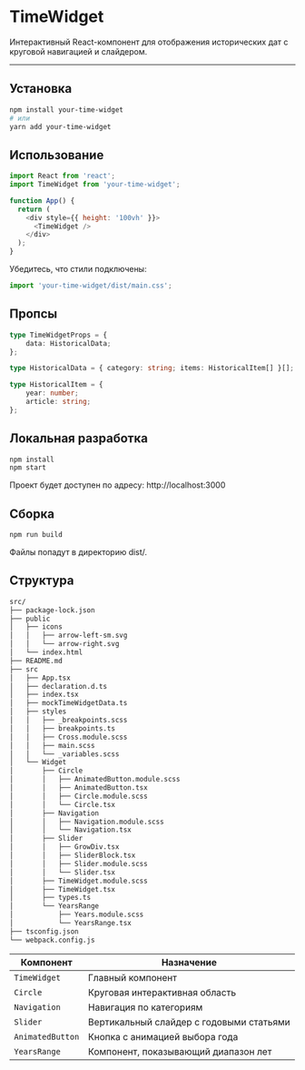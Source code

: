 # TimeWidget

Интерактивный React-компонент для отображения исторических дат с круговой навигацией и слайдером.

---

## Установка

```bash
npm install your-time-widget
# или
yarn add your-time-widget
```
## Использование
```js
import React from 'react';
import TimeWidget from 'your-time-widget';

function App() {
  return (
    <div style={{ height: '100vh' }}>
      <TimeWidget />
    </div>
  );
}
```
Убедитесь, что стили подключены:
```ts
import 'your-time-widget/dist/main.css';
```

## Пропсы
```ts
type TimeWidgetProps = {
    data: HistoricalData;
};

type HistoricalData = { category: string; items: HistoricalItem[] }[];

type HistoricalItem = {
    year: number;
    article: string;
};
```
## Локальная разработка
```bash
npm install
npm start
```
Проект будет доступен по адресу: http://localhost:3000
## Сборка
```bash
npm run build
```
Файлы попадут в директорию dist/.
## Структура
```bash
src/
├── package-lock.json
├── public
│   ├── icons
│   │   ├── arrow-left-sm.svg
│   │   └── arrow-right.svg
│   └── index.html
├── README.md
├── src
│   ├── App.tsx
│   ├── declaration.d.ts
│   ├── index.tsx
│   ├── mockTimeWidgetData.ts
│   ├── styles
│   │   ├── _breakpoints.scss
│   │   ├── breakpoints.ts
│   │   ├── Cross.module.scss
│   │   ├── main.scss
│   │   └── _variables.scss
│   └── Widget
│       ├── Circle
│       │   ├── AnimatedButton.module.scss
│       │   ├── AnimatedButton.tsx
│       │   ├── Circle.module.scss
│       │   └── Circle.tsx
│       ├── Navigation
│       │   ├── Navigation.module.scss
│       │   └── Navigation.tsx
│       ├── Slider
│       │   ├── GrowDiv.tsx
│       │   ├── SliderBlock.tsx
│       │   ├── Slider.module.scss
│       │   └── Slider.tsx
│       ├── TimeWidget.module.scss
│       ├── TimeWidget.tsx
│       ├── types.ts
│       └── YearsRange
│           ├── Years.module.scss
│           └── YearsRange.tsx
├── tsconfig.json
└── webpack.config.js
```
| Компонент        | Назначение                               |
|------------------|------------------------------------------|
| `TimeWidget`     | Главный компонент                        |
| `Circle`         | Круговая интерактивная область           |
| `Navigation`     | Навигация по категориям                  |
| `Slider`         | Вертикальный слайдер с годовыми статьями |
| `AnimatedButton` | Кнопка с анимацией выбора года           |
| `YearsRange`     | Компонент, показывающий диапазон лет     |
